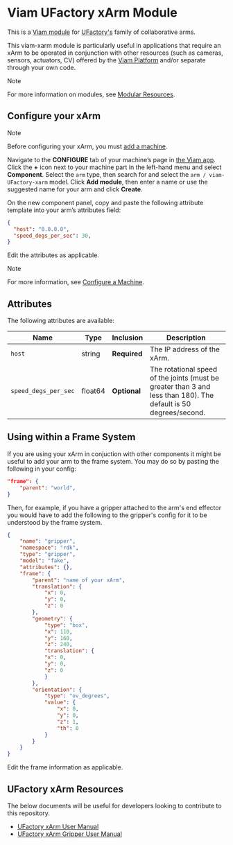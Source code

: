 # Viam UFactory xArm Module

This is a [Viam module](https://docs.viam.com/how-tos/create-module/) for [UFactory's](https://www.ufactory.cc/) family of collaborative arms.

This viam-xarm module is particularly useful in applications that require an xArm to be operated in conjunction with other resources (such as cameras, sensors, actuators, CV) offered by the [Viam Platform](https://www.viam.com/) and/or separate through your own code.

> [!NOTE]
> For more information on modules, see [Modular Resources](https://docs.viam.com/registry/#modular-resources).

## Configure your xArm

> [!NOTE]
> Before configuring your xArm, you must [add a machine](https://docs.viam.com/fleet/machines/#add-a-new-machine).

Navigate to the **CONFIGURE** tab of your machine’s page in [the Viam app](https://app.viam.com/). Click the **+** icon next to your machine part in the left-hand menu and select **Component**. Select the `arm` type, then search for and select the `arm / viam-UFactory-xarm` model. Click **Add module**, then enter a name or use the suggested name for your arm and click **Create**.

On the new component panel, copy and paste the following attribute template into your arm’s attributes field:

```json
{
  "host": "0.0.0.0",
  "speed_degs_per_sec": 30,
}
```

Edit the attributes as applicable.

> [!NOTE]
> For more information, see [Configure a Machine](https://docs.viam.com/build/configure/).

## Attributes

The following attributes are available:

| Name | Type | Inclusion | Description |
| ---- | ---- | --------- | ----------- |
| `host` | string | **Required** | The IP address of the xArm.  |
| `speed_degs_per_sec` | float64 | **Optional** | The rotational speed of the joints (must be greater than 3 and less than 180). The default is 50 degrees/second.  |

## Using within a Frame System

If you are using your xArm in conjuction with other components it might be useful to add your arm to the frame system. You may do so by pasting the following in your config:
```json
"frame": {
    "parent": "world",
}
```

Then, for example, if you have a gripper attached to the arm's end effector you would have to add the following to the gripper's config for it to be understood by the frame system.

```json
{
    "name": "gripper",
    "namespace": "rdk",
    "type": "gripper",
    "model": "fake",
    "attributes": {},
    "frame": {
        "parent": "name of your xArm",
        "translation": {
            "x": 0,
            "y": 0,
            "z": 0
        },
        "geometry": {
            "type": "box",
            "x": 110,
            "y": 160,
            "z": 240,
            "translation": {
            "x": 0,
            "y": 0,
            "z": 0
            }
        },
        "orientation": {
            "type": "ov_degrees",
            "value": {
                "x": 0,
                "y": 0,
                "z": 1,
                "th": 0
            }
        }
    }
}
```

Edit the frame information as applicable.

## UFactory xArm Resources
The below documents will be useful for developers looking to contribute to this repository.
* [UFactory xArm User Manual](https://www.ufactory.cc/wp-content/uploads/2023/05/xArm-User-Manual-V2.0.0.pdf)
* [UFactory xArm Gripper User Manual](http://download.ufactory.cc/xarm/tool/Gripper%20User%20Manual.pdf?v=1594857600061)

